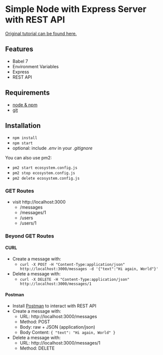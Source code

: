 # Simple Node with Express Server with REST API

[Original tutorial can be found here.](https://www.robinwieruch.de/node-express-server-rest-api)

## Features

- Babel 7
- Environment Variables
- Express
- REST API

## Requirements

- [node & npm](https://nodejs.org/en/)
- [git](https://www.robinwieruch.de/git-essential-commands/)

## Installation

- `npm install`
- `npm start`
- optional: include _.env_ in your _.gitignore_

You can also use pm2:

- `pm2 start ecosystem.config.js`
- `pm2 stop ecosystem.config.js`
- `pm2 delete ecosystem.config.js`

### GET Routes

- visit http://localhost:3000
  - /messages
  - /messages/1
  - /users
  - /users/1

### Beyond GET Routes

#### CURL

- Create a message with:
  - `curl -X POST -H "Content-Type:application/json" http://localhost:3000/messages -d '{"text":"Hi again, World"}'`
- Delete a message with:
  - `curl -X DELETE -H "Content-Type:application/json" http://localhost:3000/messages/1`

#### Postman

- Install [Postman](https://www.getpostman.com/apps) to interact with REST API
- Create a message with:
  - URL: http://localhost:3000/messages
  - Method: POST
  - Body: raw + JSON (application/json)
  - Body Content: `{ "text": "Hi again, World" }`
- Delete a message with:
  - URL: http://localhost:3000/messages/1
  - Method: DELETE
